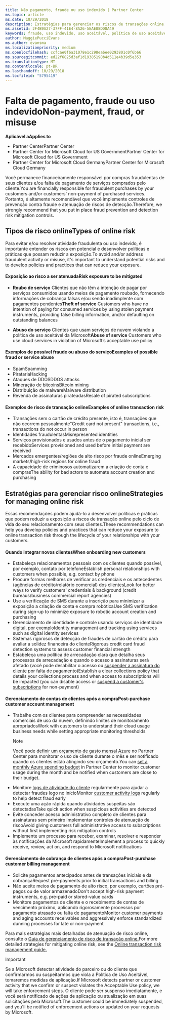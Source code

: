 ```yaml
---
title: Não pagamento, fraude ou uso indevido | Partner Center
ms.topic: article
ms.date: 10/29/2018
description: Estratégias para gerenciar os riscos de transações online, incluindo falta de pagamento de bens e serviços e atividade fraudulenta ou uso indevido do cliente.
ms.assetid: 2F4B9A27-37FF-41E4-8A26-5EAE88DD8A49
keywords: fraude, uso indevido, uso aceitável, política de uso aceitável, falta de pagamento, cliente não paga a conta, risco online, roubo de serviço, abuso do serviço, suspender uma assinatura,
author: MaggiePucciEvans
ms.author: evansma
ms.localizationpriority: medium
ms.openlocfilehash: ccfcae0f6a31078e1c298ea6ee0293801c0f6b66
ms.sourcegitcommit: ed22f6825d3af1d19385198b4d511e4b39d5e353
ms.translationtype: MT
ms.contentlocale: pt-BR
ms.lasthandoff: 10/29/2018
ms.locfileid: "5795419"
---
```

# <a name="non-payment-fraud-or-misuse"></a><span data-ttu-id="041ab-104">Falta de pagamento, fraude ou uso indevido</span><span class="sxs-lookup"><span data-stu-id="041ab-104">Non-payment, fraud, or misuse</span></span>

**<span data-ttu-id="041ab-105">Aplicável a</span><span class="sxs-lookup"><span data-stu-id="041ab-105">Applies to</span></span>**

-  <span data-ttu-id="041ab-106">Partner Center</span><span class="sxs-lookup"><span data-stu-id="041ab-106">Partner Center</span></span>
-  <span data-ttu-id="041ab-107">Partner Center for Microsoft Cloud for US Government</span><span class="sxs-lookup"><span data-stu-id="041ab-107">Partner Center for Microsoft Cloud for US Government</span></span>
-  <span data-ttu-id="041ab-108">Partner Center for Microsoft Cloud Germany</span><span class="sxs-lookup"><span data-stu-id="041ab-108">Partner Center for Microsoft Cloud Germany</span></span>

<span data-ttu-id="041ab-109">Você permanece financeiramente responsável por compras fraudulentas de seus clientes e/ou falta de pagamento de serviços comprados pelo cliente.</span><span class="sxs-lookup"><span data-stu-id="041ab-109">You are financially responsible for fraudulent purchases by your customers and/or customers' non-payment of purchased services.</span></span> <span data-ttu-id="041ab-110">Portanto, é altamente recomendável que você implemente controles de prevenção contra fraude e atenuação de riscos de detecção.</span><span class="sxs-lookup"><span data-stu-id="041ab-110">Therefore, we strongly recommend that you put in place fraud prevention and detection risk mitigation controls.</span></span>

## <a name="types-of-online-risk"></a><span data-ttu-id="041ab-111">Tipos de risco online</span><span class="sxs-lookup"><span data-stu-id="041ab-111">Types of online risk</span></span>

<span data-ttu-id="041ab-112">Para evitar e/ou resolver atividade fraudulenta ou uso indevido, é importante entender os riscos em potencial e desenvolver políticas e práticas que possam reduzir a exposição.</span><span class="sxs-lookup"><span data-stu-id="041ab-112">To avoid and/or address fraudulent activity or misuse, it's important to understand potential risks and to develop policies and practices that can reduce your exposure.</span></span>

#### <a name="risk-exposure-to-be-mitigated"></a><span data-ttu-id="041ab-113">Exposição ao risco a ser atenuada</span><span class="sxs-lookup"><span data-stu-id="041ab-113">Risk exposure to be mitigated</span></span>

- <span data-ttu-id="041ab-114">**Roubo de serviço** Clientes que não têm a intenção de pagar por serviços consumidos usando meios de pagamento roubado, fornecendo informações de cobrança falsas e/ou sendo inadimplente com pagamentos pendentes</span><span class="sxs-lookup"><span data-stu-id="041ab-114">**Theft of service** Customers who have no intention of paying for consumed services by using stolen payment instruments, providing false billing information, and/or defaulting on outstanding balances</span></span>

- <span data-ttu-id="041ab-115">**Abuso do serviço** Clientes que usam serviços de nuvem violando a política de uso aceitável da Microsoft</span><span class="sxs-lookup"><span data-stu-id="041ab-115">**Abuse of service** Customers who use cloud services in violation of Microsoft’s acceptable use policy</span></span>

#### <a name="examples-of-possible-fraud-or-service-abuse"></a><span data-ttu-id="041ab-116">Exemplos de possível fraude ou abuso do serviço</span><span class="sxs-lookup"><span data-stu-id="041ab-116">Examples of possible fraud or service abuse</span></span>
- <span data-ttu-id="041ab-117">Spam</span><span class="sxs-lookup"><span data-stu-id="041ab-117">Spamming</span></span>
- <span data-ttu-id="041ab-118">Pirataria</span><span class="sxs-lookup"><span data-stu-id="041ab-118">Hacking</span></span>
- <span data-ttu-id="041ab-119">Ataques de DDOS</span><span class="sxs-lookup"><span data-stu-id="041ab-119">DDOS attacks</span></span>
- <span data-ttu-id="041ab-120">Mineração de bitcoins</span><span class="sxs-lookup"><span data-stu-id="041ab-120">Bitcoin mining</span></span>
- <span data-ttu-id="041ab-121">Distribuição de malware</span><span class="sxs-lookup"><span data-stu-id="041ab-121">Malware distribution</span></span>
- <span data-ttu-id="041ab-122">Revenda de assinaturas pirateadas</span><span class="sxs-lookup"><span data-stu-id="041ab-122">Resale of pirated subscriptions</span></span> 

#### <a name="examples-of-online-transaction-risk"></a><span data-ttu-id="041ab-123">Exemplos de risco de transação online</span><span class="sxs-lookup"><span data-stu-id="041ab-123">Examples of online transaction risk</span></span>
- <span data-ttu-id="041ab-124">Transações sem o cartão de crédito presente, isto é, transações que não ocorrem pessoalmente</span><span class="sxs-lookup"><span data-stu-id="041ab-124">"Credit card not present" transactions, i.e., transactions do not occur in person</span></span>
- <span data-ttu-id="041ab-125">Identidades fraudulentas</span><span class="sxs-lookup"><span data-stu-id="041ab-125">Misrepresented identities</span></span>
- <span data-ttu-id="041ab-126">Serviços provisionados e usados antes de o pagamento inicial ser recebido</span><span class="sxs-lookup"><span data-stu-id="041ab-126">Services provisioned and used before initial payment are received</span></span>
- <span data-ttu-id="041ab-127">Mercados emergentes/regiões de alto risco por fraude online</span><span class="sxs-lookup"><span data-stu-id="041ab-127">Emerging markets/high-risk regions for online fraud</span></span>
- <span data-ttu-id="041ab-128">A capacidade de criminosos automatizarem a criação de conta e compras</span><span class="sxs-lookup"><span data-stu-id="041ab-128">The ability for bad actors to automate account creation and purchasing</span></span>

## <a name="strategies-for-managing-online-risk"></a><span data-ttu-id="041ab-129">Estratégias para gerenciar risco online</span><span class="sxs-lookup"><span data-stu-id="041ab-129">Strategies for managing online risk</span></span>

<span data-ttu-id="041ab-130">Essas recomendações podem ajudá-lo a desenvolver políticas e práticas que podem reduzir a exposição a riscos de transação online pelo ciclo de vida do seu relacionamento com seus clientes.</span><span class="sxs-lookup"><span data-stu-id="041ab-130">These recommendations can help you develop policies and practices that can reduce your exposure to online transaction risk through the lifecycle of your relationships with your customers.</span></span>  

#### <a name="when-onboarding-new-customers"></a><span data-ttu-id="041ab-131">Quando integrar novos clientes</span><span class="sxs-lookup"><span data-stu-id="041ab-131">When onboarding new customers</span></span>
- <span data-ttu-id="041ab-132">Estabeleça relacionamentos pessoais com os clientes quando possível, por exemplo, contato por telefone</span><span class="sxs-lookup"><span data-stu-id="041ab-132">Establish personal relationships with customers when possible, e.g. contact by phone</span></span>
- <span data-ttu-id="041ab-133">Procure formas melhores de verificar as credenciais e os antecedentes (agências de crédito/relatório comercial) dos clientes</span><span class="sxs-lookup"><span data-stu-id="041ab-133">Look for better ways to verify customers' credentials & background (credit bureaus/business commercial report agencies)</span></span> 
- <span data-ttu-id="041ab-134">Use a verificação de SMS durante a inscrição para minimizar a exposição a criação de conta e compra robótica</span><span class="sxs-lookup"><span data-stu-id="041ab-134">Use SMS verification during sign-up to minimize exposure to robotic account creation and purchasing</span></span>
- <span data-ttu-id="041ab-135">Gerenciamento de identidade e controle usando serviços de identidade digital, por exemplo</span><span class="sxs-lookup"><span data-stu-id="041ab-135">Identity management and tracking using services such as digital identity services</span></span>
- <span data-ttu-id="041ab-136">Sistemas rigorosos de detecção de fraudes de cartão de crédito para avaliar a solidez financeira do cliente</span><span class="sxs-lookup"><span data-stu-id="041ab-136">Rigorous credit card fraud detection systems to assess customer financial strength</span></span>
- <span data-ttu-id="041ab-137">Estabeleça uma política de arrecadação clara que detalha seus processos de arrecadação e quando o acesso a assinaturas será afetado (você pode desabilitar o acesso ou [suspender a assinatura do cliente](suspend-a-subscription.md) por falta de pagamento)</span><span class="sxs-lookup"><span data-stu-id="041ab-137">Establish a clear collections policy that details your collections process and when access to subscriptions will be impacted (you can disable access or [suspend a customer's subscriptions](suspend-a-subscription.md) for non-payment)</span></span>

#### <a name="post-purchase-customer-account-management"></a><span data-ttu-id="041ab-138">Gerenciamento de contas de clientes após a compra</span><span class="sxs-lookup"><span data-stu-id="041ab-138">Post-purchase customer account management</span></span>
- <span data-ttu-id="041ab-139">Trabalhe com os clientes para compreender as necessidades comerciais de uso da nuvem, definindo limites de monitoramento apropriados</span><span class="sxs-lookup"><span data-stu-id="041ab-139">Work with customers to understand their cloud usage business needs while setting appropriate monitoring thresholds</span></span>
    > [!NOTE]  
    >  <span data-ttu-id="041ab-140">Você pode [definir um orçamento de gasto mensal Azure](set-an-azure-spending-budget-for-your-customers.md) no Partner Center para monitorar o uso de cliente durante o mês e ser notificado quando os clientes estão atingindo seu orçamento.</span><span class="sxs-lookup"><span data-stu-id="041ab-140">You can [set a monthly Azure spending budget](set-an-azure-spending-budget-for-your-customers.md) in Partner Center to monitor customer usage during the month and be notified when customers are close to their budget.</span></span>
- <span data-ttu-id="041ab-141">Monitore [logs de atividade do cliente](activity-logs.md) regularmente para ajudar a detectar fraudes logo no início</span><span class="sxs-lookup"><span data-stu-id="041ab-141">Monitor [customer activity logs](activity-logs.md) regularly to help detect fraud early</span></span>
- <span data-ttu-id="041ab-142">Execute uma ação rápida quando atividades suspeitas são detectadas</span><span class="sxs-lookup"><span data-stu-id="041ab-142">Take quick action when suspicious activities are detected</span></span>
- <span data-ttu-id="041ab-143">Evite conceder acesso administrativo completo de clientes para assinaturas sem primeiro implementar controles de atenuação de risco</span><span class="sxs-lookup"><span data-stu-id="041ab-143">Avoid giving customers full administrative access to subscriptions without first implementing risk mitigation controls</span></span>
- <span data-ttu-id="041ab-144">Implemente um processo para receber, examinar, resolver e responder às notificações da Microsoft rapidamente</span><span class="sxs-lookup"><span data-stu-id="041ab-144">Implement a process to quickly receive, review, act on, and respond to Microsoft notifications</span></span>

#### <a name="post-purchase-customer-billing-management"></a><span data-ttu-id="041ab-145">Gerenciamento de cobrança de clientes após a compra</span><span class="sxs-lookup"><span data-stu-id="041ab-145">Post-purchase customer billing management</span></span>
- <span data-ttu-id="041ab-146">Solicite pagamentos antecipados antes de transações iniciais e da cobrança</span><span class="sxs-lookup"><span data-stu-id="041ab-146">Request pre-payments prior to initial transactions and billing</span></span> 
- <span data-ttu-id="041ab-147">Não aceite meios de pagamento de alto risco, por exemplo, cartões pré-pagos ou de valor armazenado</span><span class="sxs-lookup"><span data-stu-id="041ab-147">Don't accept high-risk payment instruments, e.g. pre-paid or stored-value cards</span></span>
- <span data-ttu-id="041ab-148">Monitore pagamentos de cliente e o recebimento de contas de vencimento próximo, aplicando rigorosamente processos por pagamento atrasado ou falta de pagamento</span><span class="sxs-lookup"><span data-stu-id="041ab-148">Monitor customer payments and aging accounts receivables and aggressively enforce standardized dunning processes for late or non-payment</span></span>

<span data-ttu-id="041ab-149">Para mais estratégias mais detalhadas de atenuação de risco online, consulte o [Guia de gerenciamento de risco de transação online.](https://assets.windowsphone.com/7d885238-e13b-4f10-a682-3d5adacd2859/CSP-PartnerRiskGuide-APSFinal_InvariantCulture_Default.zip)</span><span class="sxs-lookup"><span data-stu-id="041ab-149">For more detailed strategies for mitigating online risk, see the [Online transaction risk management guide.](https://assets.windowsphone.com/7d885238-e13b-4f10-a682-3d5adacd2859/CSP-PartnerRiskGuide-APSFinal_InvariantCulture_Default.zip)</span></span>

> [!IMPORTANT]  
> <span data-ttu-id="041ab-150">Se a Microsoft detectar atividade do parceiro ou do cliente que confirmarmos ou suspeitarmos que viola a Política de Uso Aceitável, tomaremos medidas de aplicação.</span><span class="sxs-lookup"><span data-stu-id="041ab-150">If Microsoft detects partner or customer activity that we confirm or suspect violates the Acceptable Use policy, we will take enforcement steps.</span></span> <span data-ttu-id="041ab-151">O cliente pode ser suspenso imediatamente, e você será notificado de ações de aplicação ou atualização em suas solicitações pela Microsoft.</span><span class="sxs-lookup"><span data-stu-id="041ab-151">The customer could be immediately suspended, and you'll be notified of enforcement actions or updated on your requests by Microsoft.</span></span>

 

 




